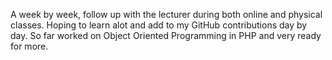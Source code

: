 A week by week, follow up with the lecturer during both online and physical classes. Hoping to learn alot and add to my GitHub contributions day by day. So far worked on Object Oriented Programming in PHP and very ready for more.
